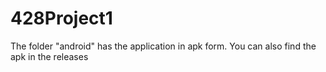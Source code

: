 # 428Project1

The folder "android" has the application in apk form.
You can also find the apk in the releases
